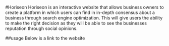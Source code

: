 #Horiseon
Horiseon is an interactive website that allows business owners to create a platform in which users can find in in-depth consensus about a business through search engine optimization. This will give users the ability to make the right decision as they will be able to see the businesses reputation through social opinions.

##usage 
Below is a link to the website 

